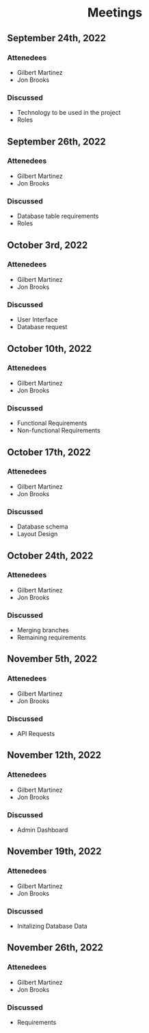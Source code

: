 # <div align="center">Meetings</div>
## September 24th, 2022
### Attenedees
* Gilbert Martinez
* Jon Brooks
### Discussed
* Technology to be used in the project
* Roles
## September 26th, 2022
### Attenedees
* Gilbert Martinez
* Jon Brooks
### Discussed
* Database table requirements
* Roles
## October 3rd, 2022
### Attenedees
* Gilbert Martinez
* Jon Brooks
### Discussed
* User Interface
* Database request 
## October 10th, 2022
### Attenedees
* Gilbert Martinez
* Jon Brooks
### Discussed
* Functional Requirements
* Non-functional Requirements
## October 17th, 2022
### Attenedees
* Gilbert Martinez
* Jon Brooks
### Discussed
* Database schema
* Layout Design
## October 24th, 2022
### Attenedees
* Gilbert Martinez
* Jon Brooks
### Discussed
* Merging branches
* Remaining requirements
## November 5th, 2022
### Attenedees
* Gilbert Martinez
* Jon Brooks
### Discussed
* API Requests
## November 12th, 2022
### Attenedees
* Gilbert Martinez
* Jon Brooks
### Discussed
* Admin Dashboard
## November 19th, 2022
### Attenedees
* Gilbert Martinez
* Jon Brooks
### Discussed
* Initalizing Database Data
## November 26th, 2022
### Attenedees
* Gilbert Martinez
* Jon Brooks
### Discussed
* Requirements
